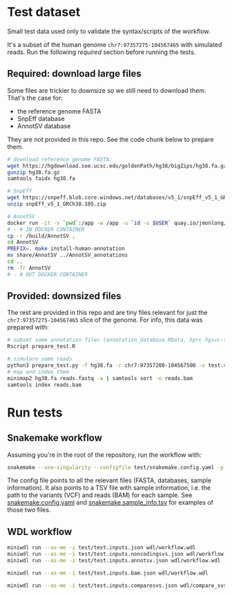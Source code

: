 # Test dataset

Small test data used only to validate the syntax/scripts of the workflow.

It's a subset of the human genome `chr7:97357275-104567465` with simulated reads.
Run the following *required* section before running the tests.

## Required: download large files

Some files are trickier to downsize so we still need to download them.
That's the case for:

- the reference genome FASTA
- SnpEff database
- AnnotSV database

They are not provided in this repo. 
See the code chunk below to prepare them.

```sh
# download reference genome FASTA:
wget https://hgdownload.soe.ucsc.edu/goldenPath/hg38/bigZips/hg38.fa.gz
gunzip hg38.fa.gz
samtools faidx hg38.fa

# SnpEff
wget https://snpeff.blob.core.windows.net/databases/v5_1/snpEff_v5_1_GRCh38.105.zip
unzip snpEff_v5_1_GRCh38.105.zip

# AnnotSV
docker run -it -v `pwd`:/app -w /app -u `id -u $USER` quay.io/jmonlong/annotsv:3.4
# - # IN DOCKER CONTAINER
cp -r /build/AnnotSV .
cd AnnotSV
PREFIX=. make install-human-annotation
mv share/AnnotSV ../AnnotSV_annotations
cd ..
rm -fr AnnotSV
# - # OUT DOCKER CONTAINER
```

## Provided: downsized files

The rest are provided in this repo and are tiny files relevant for just the `chr7:97357275-104567465` slice of the genome.
For info, this data was prepared with:

```sh
# subset some annotation files (annotation_database.RData, hprc-hgsvc-tr-catalog.tsv.gz)
Rscript prepare_test.R

# simulare some reads
python3 prepare_test.py -f hg38.fa -r chr7:97357200-104567500 -v test.vcf.gz -n 1000 -l 10000
# map and index them
minimap2 hg38.fa reads.fastq -a | samtools sort -o reads.bam
samtools index reads.bam
```

# Run tests

## Snakemake workflow

Assuming you're in the root of the repository, run the workflow with:

```sh
snakemake --use-singularity --configfile test/snakemake.config.yaml -p reports --cores 4
```

The config file points to all the relevant files (FASTA, databases, sample information).
It also points to a TSV file with sample information, i.e. the path to the variants (VCF) and reads (BAM) for each sample.
See [snakemake.config.yaml](snakemake.config.yaml) and [snakemake.sample_info.tsv](snakemake.sample_info.tsv) for examples of those two files.

## WDL workflow

```sh
miniwdl run --as-me -i test/test.inputs.json wdl/workflow.wdl
miniwdl run --as-me -i test/test.inputs.noncodingsvs.json wdl/workflow.wdl
miniwdl run --as-me -i test/test.inputs.annotsv.json wdl/workflow.wdl

miniwdl run --as-me -i test/test.inputs.bam.json wdl/workflow.wdl

miniwdl run --as-me -i test/test.inputs.comparesvs.json wdl/compare_svs.wdl
```
